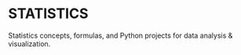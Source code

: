 # STATISTICS
Statistics concepts, formulas, and Python projects for data analysis &amp; visualization.

